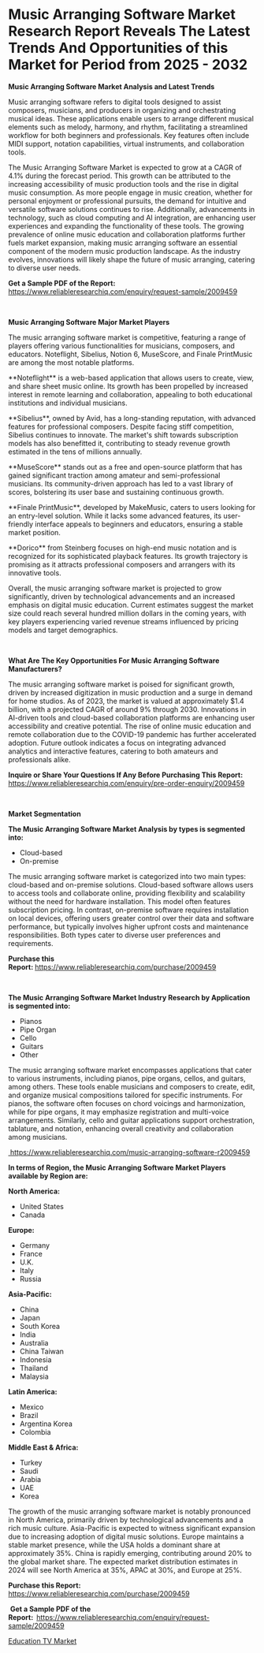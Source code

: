 <p><h1>Music Arranging Software Market Research Report Reveals The Latest Trends And Opportunities of this Market for Period from 2025 - 2032</h1></p><p><strong>Music Arranging Software Market Analysis and Latest Trends</strong></p>
<p><p>Music arranging software refers to digital tools designed to assist composers, musicians, and producers in organizing and orchestrating musical ideas. These applications enable users to arrange different musical elements such as melody, harmony, and rhythm, facilitating a streamlined workflow for both beginners and professionals. Key features often include MIDI support, notation capabilities, virtual instruments, and collaboration tools.</p><p>The Music Arranging Software Market is expected to grow at a CAGR of 4.1% during the forecast period. This growth can be attributed to the increasing accessibility of music production tools and the rise in digital music consumption. As more people engage in music creation, whether for personal enjoyment or professional pursuits, the demand for intuitive and versatile software solutions continues to rise. Additionally, advancements in technology, such as cloud computing and AI integration, are enhancing user experiences and expanding the functionality of these tools. The growing prevalence of online music education and collaboration platforms further fuels market expansion, making music arranging software an essential component of the modern music production landscape. As the industry evolves, innovations will likely shape the future of music arranging, catering to diverse user needs.</p></p>
<p><strong>Get a Sample PDF of the Report:&nbsp;</strong> <a href="https://www.reliableresearchiq.com/enquiry/request-sample/2009459?utm_campaign=2212&utm_medium=2&utm_source=Github&utm_content=ia&utm_term=10032025&utm_id=music-arranging-software">https://www.reliableresearchiq.com/enquiry/request-sample/2009459</a></p>
<p>&nbsp;</p>
<p><strong>Music Arranging Software Major Market Players</strong></p>
<p><p>The music arranging software market is competitive, featuring a range of players offering various functionalities for musicians, composers, and educators. Noteflight, Sibelius, Notion 6, MuseScore, and Finale PrintMusic are among the most notable platforms.</p><p>**Noteflight** is a web-based application that allows users to create, view, and share sheet music online. Its growth has been propelled by increased interest in remote learning and collaboration, appealing to both educational institutions and individual musicians.</p><p>**Sibelius**, owned by Avid, has a long-standing reputation, with advanced features for professional composers. Despite facing stiff competition, Sibelius continues to innovate. The market's shift towards subscription models has also benefitted it, contributing to steady revenue growth estimated in the tens of millions annually.</p><p>**MuseScore** stands out as a free and open-source platform that has gained significant traction among amateur and semi-professional musicians. Its community-driven approach has led to a vast library of scores, bolstering its user base and sustaining continuous growth.</p><p>**Finale PrintMusic**, developed by MakeMusic, caters to users looking for an entry-level solution. While it lacks some advanced features, its user-friendly interface appeals to beginners and educators, ensuring a stable market position.</p><p>**Dorico** from Steinberg focuses on high-end music notation and is recognized for its sophisticated playback features. Its growth trajectory is promising as it attracts professional composers and arrangers with its innovative tools.</p><p>Overall, the music arranging software market is projected to grow significantly, driven by technological advancements and an increased emphasis on digital music education. Current estimates suggest the market size could reach several hundred million dollars in the coming years, with key players experiencing varied revenue streams influenced by pricing models and target demographics.</p></p>
<p>&nbsp;</p>
<p><strong>What Are The Key Opportunities For Music Arranging Software Manufacturers?</strong></p>
<p><p>The music arranging software market is poised for significant growth, driven by increased digitization in music production and a surge in demand for home studios. As of 2023, the market is valued at approximately $1.4 billion, with a projected CAGR of around 9% through 2030. Innovations in AI-driven tools and cloud-based collaboration platforms are enhancing user accessibility and creative potential. The rise of online music education and remote collaboration due to the COVID-19 pandemic has further accelerated adoption. Future outlook indicates a focus on integrating advanced analytics and interactive features, catering to both amateurs and professionals alike.</p></p>
<p><strong>Inquire or Share Your Questions If Any Before Purchasing This Report:</strong> <a href="https://www.reliableresearchiq.com/enquiry/pre-order-enquiry/2009459?utm_campaign=2212&utm_medium=2&utm_source=Github&utm_content=ia&utm_term=10032025&utm_id=music-arranging-software">https://www.reliableresearchiq.com/enquiry/pre-order-enquiry/2009459</a></p>
<p>&nbsp;</p>
<p><strong>Market Segmentation</strong></p>
<p><strong>The Music Arranging Software Market Analysis by types is segmented into:</strong></p>
<p><ul><li>Cloud-based</li><li>On-premise</li></ul></p>
<p><p>The music arranging software market is categorized into two main types: cloud-based and on-premise solutions. Cloud-based software allows users to access tools and collaborate online, providing flexibility and scalability without the need for hardware installation. This model often features subscription pricing. In contrast, on-premise software requires installation on local devices, offering users greater control over their data and software performance, but typically involves higher upfront costs and maintenance responsibilities. Both types cater to diverse user preferences and requirements.</p></p>
<p><strong>Purchase this Report:&nbsp;</strong><a href="https://www.reliableresearchiq.com/purchase/2009459?utm_campaign=2212&utm_medium=2&utm_source=Github&utm_content=ia&utm_term=10032025&utm_id=music-arranging-software">https://www.reliableresearchiq.com/purchase/2009459</a></p>
<p>&nbsp;</p>
<p><strong>The Music Arranging Software Market Industry Research by Application is segmented into:</strong></p>
<p><ul><li>Pianos</li><li>Pipe Organ</li><li>Cello</li><li>Guitars</li><li>Other</li></ul></p>
<p><p>The music arranging software market encompasses applications that cater to various instruments, including pianos, pipe organs, cellos, and guitars, among others. These tools enable musicians and composers to create, edit, and organize musical compositions tailored for specific instruments. For pianos, the software often focuses on chord voicings and harmonization, while for pipe organs, it may emphasize registration and multi-voice arrangements. Similarly, cello and guitar applications support orchestration, tablature, and notation, enhancing overall creativity and collaboration among musicians.</p></p>
<p><a href="https://www.reliableresearchiq.com/music-arranging-software-r2009459?utm_campaign=2212&utm_medium=2&utm_source=Github&utm_content=ia&utm_term=10032025&utm_id=music-arranging-software">&nbsp;https://www.reliableresearchiq.com/music-arranging-software-r2009459</a></p>
<p><strong>In terms of Region, the Music Arranging Software Market Players available by Region are:</strong></p>
<p>
    <p> <strong> North America: </strong>
        <ul>
            <li>United States</li>
            <li>Canada</li>
        </ul>
        </p> 
    <p> <strong> Europe: </strong>
        <ul>
            <li>Germany</li>
            <li>France</li>
            <li>U.K.</li>
            <li>Italy</li>
            <li>Russia</li>
        </ul>
        </p> 
    <p> <strong> Asia-Pacific: </strong>
        <ul>
            <li>China</li>
            <li>Japan</li>
            <li>South Korea</li>
            <li>India</li>
            <li>Australia</li>
            <li>China Taiwan</li>
            <li>Indonesia</li>
            <li>Thailand</li>
            <li>Malaysia</li>
        </ul>
        </p> 
    <p> <strong> Latin America: </strong>
        <ul>
            <li>Mexico</li>
            <li>Brazil</li>
            <li>Argentina Korea</li>
            <li>Colombia</li>
        </ul>
        </p> 
    <p> <strong> Middle East & Africa: </strong>
        <ul>
            <li>Turkey</li>
            <li>Saudi</li>
            <li>Arabia</li>
            <li>UAE</li>
            <li>Korea</li>
        </ul>
    </p>
    </p>
<p><p>The growth of the music arranging software market is notably pronounced in North America, primarily driven by technological advancements and a rich music culture. Asia-Pacific is expected to witness significant expansion due to increasing adoption of digital music solutions. Europe maintains a stable market presence, while the USA holds a dominant share at approximately 35%. China is rapidly emerging, contributing around 20% to the global market share. The expected market distribution estimates in 2024 will see North America at 35%, APAC at 30%, and Europe at 25%.</p></p>
<p><strong>Purchase this Report: </strong><a href="https://www.reliableresearchiq.com/purchase/2009459?utm_campaign=2212&utm_medium=2&utm_source=Github&utm_content=ia&utm_term=10032025&utm_id=music-arranging-software">https://www.reliableresearchiq.com/purchase/2009459</a></p>
<p>&nbsp;<strong>Get a Sample PDF of the Report:&nbsp;&nbsp;</strong><a href="https://www.reliableresearchiq.com/enquiry/request-sample/2009459?utm_campaign=2212&utm_medium=2&utm_source=Github&utm_content=ia&utm_term=10032025&utm_id=music-arranging-software">https://www.reliableresearchiq.com/enquiry/request-sample/2009459</a></p>
<p><strong></strong></p>
<p><p><a href="https://github.com/houltngake/Market-Research-Report-List-1/blob/main/education-tv-market.md?utm_campaign=2212&utm_medium=2&utm_source=Github&utm_content=ia&utm_term=10032025&utm_id=music-arranging-software">Education TV Market</a></p></p>